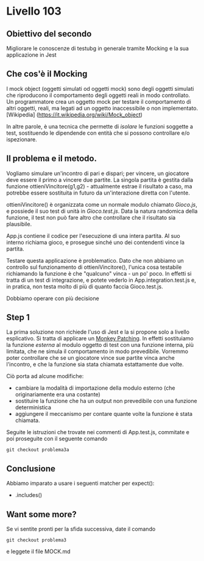 # Livello 103

## Obiettivo del secondo

Migliorare le conoscenze di testubg in generale tramite Mocking e la sua applicazione in Jest


## Che cos'è il Mocking
I mock object (oggetti simulati od oggetti mock) sono degli oggetti simulati che riproducono il comportamento degli oggetti reali in modo controllato. Un programmatore crea un oggetto mock per testare il comportamento di altri oggetti, reali, ma legati ad un oggetto inaccessibile o non implementato. [Wikipedia] (https://it.wikipedia.org/wiki/Mock_object)

In altre parole, è una tecnica che permette di *isolare* le funzioni soggette a test, sostituendo le dipendende con entità che si possono controllare e/o ispezionare. 

## Il problema e il metodo. 

Vogliamo simulare un'incontro di pari e dispari; per vincere, un giocatore deve essere il primo a vincere due partite. La singola partita è gestita dalla funzione  ottieniVincitore(g1,g2) - attualmente estrae il risultato a caso, ma potrebbe essere sostituita in futuro da un'interazione diretta con l'utente. 

ottieniVincitore() è organizzata come un normale modulo chiamato *Gioco.js*, e possiede il suo test di unità in *Gioco.test.js*. Data la natura randomica della funzione, il test non può fare altro che controllare che il risultato sia plausibile. 

App.js contiene il codice per l'esecuzione di una intera partita. Al suo interno richiama gioco, e prosegue sinché uno dei contendenti vince la partita.

Testare questa applicazione è problematico. Dato che non abbiamo un controllo sul funzionamento di ottieniVincitore(), l'unica cosa testabile richiamando la funzione è che "qualcuno" vinca - un po' poco. In effetti si tratta di un test di integrazione, e potete vederlo in App.integration.test.js e, in pratica, non testa molto di più di quanto faccia Gioco.test.js. 

Dobbiamo operare con più decisione



## Step 1

La prima soluzione non richiede l'uso di Jest e la si propone solo 
a livello esplicativo. Si tratta di applicare un [Monkey Patching](https://en.wikipedia.org/wiki/Monkey_patch). In effetti sostituiamo la funzione *esterna* al modulo oggetto di test con una funzione interna, più limitata, che ne simula il comportamento in modo prevedibile. Vorremmo poter controllare che se un giocatore vince sue partite vinca anche l'incontro, e che la funzione sia stata chiamata estattamente due volte. 

Ciò porta ad alcune modifiche: 

- cambiare la modalità di importazione della modulo esterno (che originariamente era una costante)
- sostituire la funzione che ha un output non prevedibile con una funzione deterministica 
- aggiungere il meccanismo per contare quante volte la funzione è stata chiamata. 

Seguite le istruzioni che trovate nei commenti di App.test.js, commitate e poi proseguite con  il seguente comando

``` git checkout problema3a  ```



## Conclusione

Abbiamo imparato a usare i seguenti matcher per expect(): 

- .includes()



## Want some more?

Se vi sentite pronti per la sfida successiva, date il comando 

``` git checkout problema3  ```

e leggete il file MOCK.md